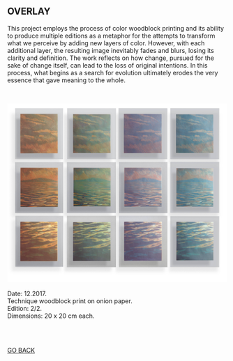 ## OVERLAY

This project employs the process of color woodblock printing and its ability to produce multiple editions as a metaphor for the attempts to transform what we perceive by adding new layers of color. However, with each additional layer, the resulting image inevitably fades and blurs, losing its clarity and definition. The work reflects on how change, pursued for the sake of change itself, can lead to the loss of original intentions. In this process, what begins as a search for evolution ultimately erodes the very essence that gave meaning to the whole.

<br>

![OVERLAY](ASSETS/OVERLAY.jpg)

Date: 12.2017.  
Technique woodblock print on onion paper.  
Edition: 2/2.  
Dimensions: 20 x 20 cm each.  

<br>
<br>



[GO BACK](https://aaronrmoreno.github.io/MATERIA)
